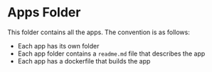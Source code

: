 # Apps Folder

This folder contains all the apps. The convention is as follows:

- Each app has its own folder
- Each app folder contains a `readme.md` file that describes the app
- Each app has a dockerfile that builds the app

